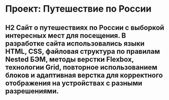 # Проект: Путешествие по России

## H2 Сайт о путешествиях по России с выборкой интересных мест для посещения. В разработке сайта использовались языки HTML, CSS, файловая структура  по правилам Nested БЭМ, методы верстки Flexbox, технологии Grid, повторное использованием блоков и адаптивная верстка для корректного отображения на устройствах с разными разрешениями.
